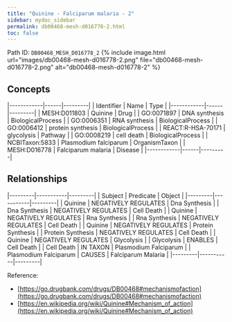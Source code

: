 ```yaml
---
title: "Quinine - Falciparum malaria - 2"
sidebar: mydoc_sidebar
permalink: db00468-mesh-d016778-2.html
toc: false 
---
```



Path ID: `DB00468_MESH_D016778_2`
{% include image.html url="images/db00468-mesh-d016778-2.png" file="db00468-mesh-d016778-2.png" alt="db00468-mesh-d016778-2" %}

## Concepts

|------------|------|---------|
| Identifier | Name | Type    |
|------------|------|---------|
| MESH:D011803 | Quinine | Drug |
| GO:0071897 | DNA synthesis | BiologicalProcess |
| GO:0006351 | RNA synthesis | BiologicalProcess |
| GO:0006412 | protein synthesis | BiologicalProcess |
| REACT:R-HSA-70171 | glycolysis | Pathway |
| GO:0008219 | cell death | BiologicalProcess |
| NCBITaxon:5833 | Plasmodium falciparum | OrganismTaxon |
| MESH:D016778 | Falciparum malaria | Disease |
|------------|------|---------|

## Relationships

|---------|-----------|---------|
| Subject | Predicate | Object  |
|---------|-----------|---------|
| Quinine | NEGATIVELY REGULATES | Dna Synthesis |
| Dna Synthesis | NEGATIVELY REGULATES | Cell Death |
| Quinine | NEGATIVELY REGULATES | Rna Synthesis |
| Rna Synthesis | NEGATIVELY REGULATES | Cell Death |
| Quinine | NEGATIVELY REGULATES | Protein Synthesis |
| Protein Synthesis | NEGATIVELY REGULATES | Cell Death |
| Quinine | NEGATIVELY REGULATES | Glycolysis |
| Glycolysis | ENABLES | Cell Death |
| Cell Death | IN TAXON | Plasmodium Falciparum |
| Plasmodium Falciparum | CAUSES | Falciparum Malaria |
|---------|-----------|---------|

Reference: 
  - [https://go.drugbank.com/drugs/DB00468#mechanismofaction](https://go.drugbank.com/drugs/DB00468#mechanismofaction)
  - [https://en.wikipedia.org/wiki/Quinine#Mechanism_of_action](https://en.wikipedia.org/wiki/Quinine#Mechanism_of_action)
